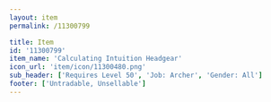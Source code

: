 ```yaml
---
layout: item
permalink: /11300799

title: Item
id: '11300799'
item_name: 'Calculating Intuition Headgear'
icon_url: 'item/icon/11300480.png'
sub_header: ['Requires Level 50', 'Job: Archer', 'Gender: All']
footer: ['Untradable, Unsellable']
---
```

